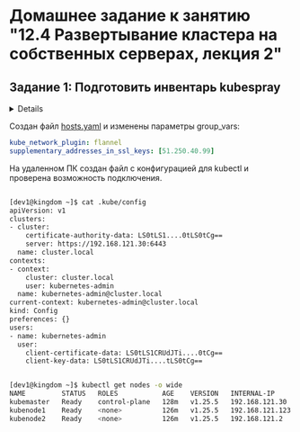 # Домашнее задание к занятию "12.4 Развертывание кластера на собственных серверах, лекция 2"

## Задание 1: Подготовить инвентарь kubespray

<details>

Новые тестовые кластеры требуют типичных простых настроек. Нужно подготовить инвентарь и проверить его работу. Требования к инвентарю:

* подготовка работы кластера из 5 нод: 1 мастер и 4 рабочие ноды;
* в качестве CRI — containerd;
* запуск etcd производить на мастере.

</details>


Создан файл [hosts.yaml](kubespray/inventory/netology/hosts.yaml) и изменены параметры group_vars:

```yaml
kube_network_plugin: flannel
supplementary_addresses_in_ssl_keys: [51.250.40.99]
```

На удаленном ПК создан файл с конфигурацией для kubectl и проверена возможность подключения.

```bash

[dev1@kingdom ~]$ cat .kube/config
apiVersion: v1
clusters:
- cluster:
    certificate-authority-data: LS0tLS1....0tLS0tCg==
    server: https://192.168.121.30:6443
  name: cluster.local
contexts:
- context:
    cluster: cluster.local
    user: kubernetes-admin
  name: kubernetes-admin@cluster.local
current-context: kubernetes-admin@cluster.local
kind: Config
preferences: {}
users:
- name: kubernetes-admin
  user:
    client-certificate-data: LS0tLS1CRUdJTi....0tCg==
    client-key-data: LS0tLS1CRUdJTi....tLS0tCg==


[dev1@kingdom ~]$ kubectl get nodes -o wide
NAME         STATUS   ROLES           AGE    VERSION   INTERNAL-IP       EXTERNAL-IP   OS-IMAGE                KERNEL-VERSION           CONTAINER-RUNTIME
kubemaster   Ready    control-plane   128m   v1.25.5   192.168.121.30    <none>        CentOS Linux 7 (Core)   3.10.0-1127.el7.x86_64   containerd://1.6.14
kubenode1    Ready    <none>          126m   v1.25.5   192.168.121.123   <none>        CentOS Linux 7 (Core)   3.10.0-1127.el7.x86_64   containerd://1.6.14
kubenode2    Ready    <none>          126m   v1.25.5   192.168.121.2     <none>        CentOS Linux 7 (Core)   3.10.0-1127.el7.x86_64   containerd://1.6.14

```
